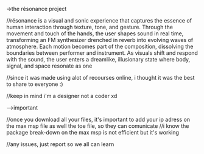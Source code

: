 ->the résonance project

  //résonance is a visual and sonic experience that captures the essence of human interaction through texture, tone, and gesture. Through the movement and touch of the hands, the user shapes sound in real time, transforming an FM synthesizer drenched in reverb into evolving waves of atmosphere. Each motion becomes part of the composition, dissolving the boundaries between performer and instrument. As visuals shift and respond with the sound, the user enters a dreamlike, illusionary state where body, signal, and space resonate as one
  
  //since it was made using alot of recourses online, i thought it was the best to share to everyone :)
  
  //keep in mind i'm a designer not a coder xd


-->important

  //once you download all your files, it's important to add your ip adress on the max msp file as well the toe file, so they can comunicate 
  //i know the package break-down on the max msp is not efficient but it's working 


//any issues, just report so we all can learn
